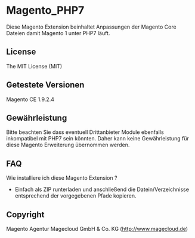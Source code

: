 # Magento_PHP7

Diese Magento Extension beinhaltet Anpassungen der Magento Core Dateien damit Magento 1 unter PHP7 läuft.
  
## License
The MIT License (MIT)

## Getestete Versionen
Magento CE 1.9.2.4

## Gewährleistung
Bitte beachten Sie dass eventuell Drittanbieter Module
ebenfalls inkompatibel mit PHP7 sein könnten.
Daher kann keine Gewährleistung für diese Magento Erweiterung
übernommen werden.

## FAQ
Wie installiere ich diese Magento Extension ?
- Einfach als ZIP runterladen und anschließend die Datein/Verzeichnisse entsprechend der vorgegebenen Pfade kopieren.

## Copyright
Magento Agentur Magecloud GmbH \& Co. KG (http://www.magecloud.de)